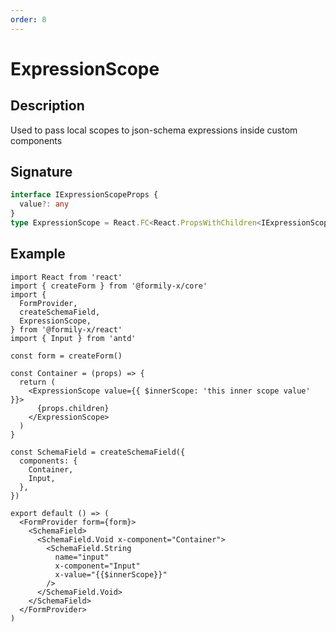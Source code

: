 ```yaml
---
order: 8
---
```


# ExpressionScope

## Description

Used to pass local scopes to json-schema expressions inside custom components

## Signature

```ts
interface IExpressionScopeProps {
  value?: any
}
type ExpressionScope = React.FC<React.PropsWithChildren<IExpressionScopeProps>>
```

## Example

```tsx
import React from 'react'
import { createForm } from '@formily-x/core'
import {
  FormProvider,
  createSchemaField,
  ExpressionScope,
} from '@formily-x/react'
import { Input } from 'antd'

const form = createForm()

const Container = (props) => {
  return (
    <ExpressionScope value={{ $innerScope: 'this inner scope value' }}>
      {props.children}
    </ExpressionScope>
  )
}

const SchemaField = createSchemaField({
  components: {
    Container,
    Input,
  },
})

export default () => (
  <FormProvider form={form}>
    <SchemaField>
      <SchemaField.Void x-component="Container">
        <SchemaField.String
          name="input"
          x-component="Input"
          x-value="{{$innerScope}}"
        />
      </SchemaField.Void>
    </SchemaField>
  </FormProvider>
)
```

